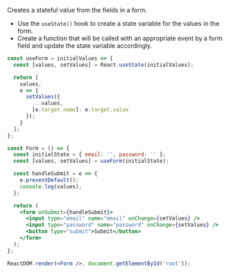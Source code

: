 
Creates a stateful value from the fields in a form.

- Use the `useState()` hook to create a state variable for the values in the form.
- Create a function that will be called with an appropriate event by a form field and update the state variable accordingly.

```jsx
const useForm = initialValues => {
  const [values, setValues] = React.useState(initialValues);

  return [
    values,
    e => {
      setValues({
        ...values,
        [e.target.name]: e.target.value
      });
    }
  ];
};
```

```jsx
const Form = () => {
  const initialState = { email: '', password: '' };
  const [values, setValues] = useForm(initialState);

  const handleSubmit = e => {
    e.preventDefault();
    console.log(values);
  };

  return (
    <form onSubmit={handleSubmit}>
      <input type="email" name="email" onChange={setValues} />
      <input type="password" name="password" onChange={setValues} />
      <button type="submit">Submit</button>
    </form>
  );
};

ReactDOM.render(<Form />, document.getElementById('root'));
```
